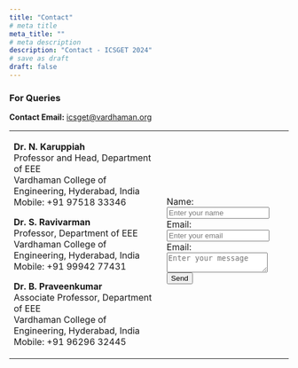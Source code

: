 ```yaml
---
title: "Contact"
# meta title
meta_title: ""
# meta description
description: "Contact - ICSGET 2024"
# save as draft
draft: false
---
```

### For Queries

**Contact Email:** icsget@vardhaman.org

<table border="0">
 <tr>
    <td>

**Dr. N. Karuppiah**<br>
Professor and Head, Department of EEE<br>
Vardhaman College of Engineering, Hyderabad, India<br>
Mobile: +91 97518 33346<br>

**Dr. S. Ravivarman**<br>
Professor, Department of EEE<br>
Vardhaman College of Engineering, Hyderabad, India<br>
Mobile: +91 99942 77431<br>

**Dr. B. Praveenkumar**<br>
Associate Professor, Department of EEE<br>
Vardhaman College of Engineering, Hyderabad, India<br>
Mobile: +91 96296 32445<br>
	</td>
    <td>
	<form action="https://airform.io/icsget@vardhaman.org" method="post">
    <label for="fname">Name:</label>
    <input type="text" name="name" placeholder="Enter your name"><br>
    <label for="email">Email:</label>
    <input type="text" name="email" placeholder="Enter your email"><br>
    <label for="message">Email:</label>
    <textarea name="message" placeholder="Enter your message"></textarea><br>
    <button>Send</button>
    </form>
	</td>
 </tr>
</table>


